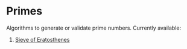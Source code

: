 # Primes

Algorithms to generate or validate prime numbers. Currently available:

1. [Sieve of Eratosthenes](src/lib.rs#L13)

